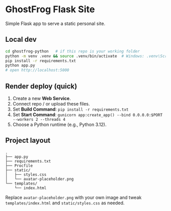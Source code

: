 # GhostFrog Flask Site

Simple Flask app to serve a static personal site.

## Local dev

```bash
cd ghostfrog-python   # if this repo is your working folder
python -m venv .venv && source .venv/bin/activate  # Windows: .venv\Scripts\activate
pip install -r requirements.txt
python app.py
# open http://localhost:5000
```

## Render deploy (quick)

1. Create a new **Web Service**.
2. Connect repo / or upload these files.
3. Set **Build Command**: `pip install -r requirements.txt`
4. Set **Start Command**: `gunicorn app:create_app() --bind 0.0.0.0:$PORT --workers 2 --threads 4`
5. Choose a Python runtime (e.g., Python 3.12).

## Project layout

```
.
├── app.py
├── requirements.txt
├── Procfile
├── static/
│   ├── styles.css
│   └── avatar-placeholder.png
└── templates/
    └── index.html
```

Replace `avatar-placeholder.png` with your own image and tweak `templates/index.html` and `static/styles.css` as needed.
